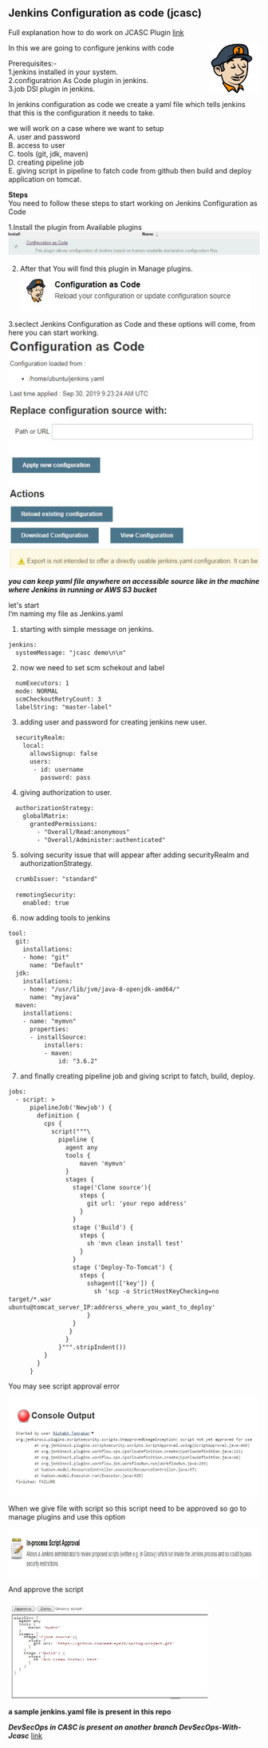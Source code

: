 ## Jenkins Configuration as code (jcasc)

Full explanation how to do work on JCASC Plugin [link](https://github.com/jenkinsci/configuration-as-code-plugin) 

<img src="https://github.com/Rishabh-Tamrakar/Jenkins-Configuration-as-Code-jcasc/blob/master/images/jcasc.JPG" align="right" height="100" width="100">

In this we are going to configure jenkins with code

Prerequisites:-\
1.jenkins installed in your system.\
2.configuratrion As Code plugin in jenkins.\
3.job DSl plugin in jenkins.

In jenkins configuration as code we create a yaml file which tells jenkins that this is the configuration it needs to take.

we will work on a case where we want to setup\
A. user and password\
B. access to user\
C. tools (git, jdk, maven)\
D. creating pipeline job\
E. giving script in pipeline to fatch code from github then build and deploy application on tomcat.

**Steps**\
You need to follow these steps to start working on Jenkins Configuration as Code

1.Install the plugin from Available plugins
![Alt text](https://github.com/Rishabh-Tamrakar/Jenkins-Configuration-as-Code-jcasc/blob/master/images/1.JPG)

2. After that You will find this plugin in Manage plugins.
![Alt text](https://github.com/Rishabh-Tamrakar/Jenkins-Configuration-as-Code-jcasc/blob/master/images/2.JPG)

3.seclect Jenkins Configuration as Code and these options will come, from here you can start working.
![Alt text](https://github.com/Rishabh-Tamrakar/Jenkins-Configuration-as-Code-jcasc/blob/master/images/3.JPG)

***you can keep yaml file anywhere on accessible source like in the machine where Jenkins in running or AWS S3 bucket***

let's start \
I’m naming my file as Jenkins.yaml

1. starting with simple message on jenkins.
```
jenkins:
  systemMessage: "jcasc demo\n\n"
```
2. now we need to set scm schekout and label
```
  numExecutors: 1
  mode: NORMAL
  scmCheckoutRetryCount: 3
  labelString: "master-label"
```
3. adding user and password for creating jenkins new user.
```
  securityRealm:
    local:
      allowsSignup: false
      users:
       - id: username
         password: pass
```       
4. giving authorization to user.
```
  authorizationStrategy:
    globalMatrix:
      grantedPermissions:
        - "Overall/Read:anonymous"
        - "Overall/Administer:authenticated"
```
5. solving security issue that will appear after adding securityRealm and authorizationStrategy.
```
  crumbIssuer: "standard"

  remotingSecurity:
    enabled: true
```   
6. now adding tools to jenkins
```
tool:
  git:
    installations:
    - home: "git"
      name: "Default"
  jdk:
    installations:
    - home: "/usr/lib/jvm/java-8-openjdk-amd64/"
      name: "myjava"
  maven:
    installations:
    - name: "mymvn"
      properties:
      - installSource:
          installers:
          - maven:
              id: "3.6.2"
 ```             
7. and finally creating pipeline job and giving script to fatch, build, deploy.
```
jobs:
  - script: >
      pipelineJob('Newjob') {
        definition {
          cps {
            script("""\
              pipeline {
                agent any
                tools {
                    maven 'mymvn'
                }
                stages {
                  stage('Clone source'){
                    steps {
                      git url: 'your repo address'
                    }
                  }
                  stage ('Build') {
                    steps {
                      sh 'mvn clean install test'
                    }
                  }
                  stage ('Deploy-To-Tomcat') {
                    steps {
                      sshagent(['key']) {
                        sh 'scp -o StrictHostKeyChecking=no target/*.war ubuntu@tomcat_server_IP:addrerss_where_you_want_to_deploy'
                      }
                  }
                 }
                }
              }""".stripIndent())
          }
        }
      }

```
You may see script approval error

<img src="https://github.com/Rishabh-Tamrakar/Jenkins-Configuration-as-Code-jcasc/blob/master/images/script%20aprove%20error.JPG" align="center" height="200" width="500">

When we give file with script so this script need to be approved so go to manage plugins and use this option

<img src="https://github.com/Rishabh-Tamrakar/Jenkins-Configuration-as-Code-jcasc/blob/master/images/script%20apprve%20option.JPG" align="center" height="100" width="1000">

And approve the script

<img src="https://github.com/Rishabh-Tamrakar/Jenkins-Configuration-as-Code-jcasc/blob/master/images/script%20apprve.JPG" align="center" height="200" width="400">

**a sample jenkins.yaml file is present in this repo**

***DevSecOps in CASC is present on another branch DevSecOps-With-Jcasc*** [link](https://github.com/Rishabh-Tamrakar/Jenkins-Configuration-as-Code-jcasc/tree/DevSecOps-With-Jcasc)
